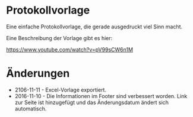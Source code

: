 # Protokollvorlage

Eine einfache Protokollvorlage, die gerade ausgedruckt viel Sinn macht.

Eine Beschreibung der Vorlage gibt es hier:

https://www.youtube.com/watch?v=pV99sCW6n1M


# Änderungen

* 2106-11-11 - Excel-Vorlage exportiert.
* 2016-11-10 - Die Informationen im Footer sind verbessert worden. Link zur Seite ist hinzugefügt und das Änderungsdatum ändert sich automatisch.
